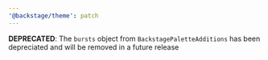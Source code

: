 ```yaml
---
'@backstage/theme': patch
---
```


**DEPRECATED**: The `bursts` object from `BackstagePaletteAdditions` has been depreciated and will be removed in a future release
